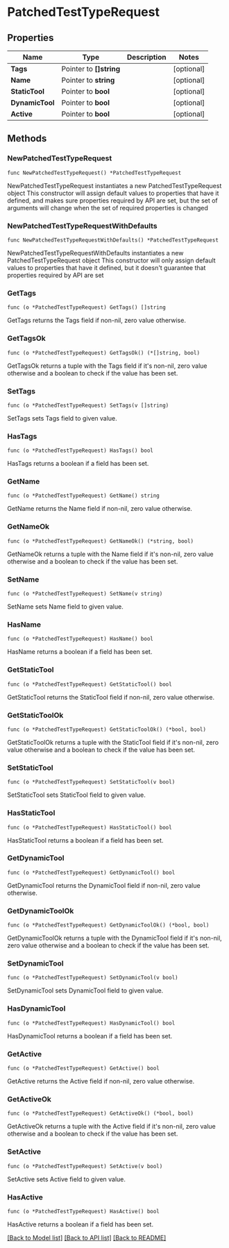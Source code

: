 # PatchedTestTypeRequest

## Properties

Name | Type | Description | Notes
------------ | ------------- | ------------- | -------------
**Tags** | Pointer to **[]string** |  | [optional] 
**Name** | Pointer to **string** |  | [optional] 
**StaticTool** | Pointer to **bool** |  | [optional] 
**DynamicTool** | Pointer to **bool** |  | [optional] 
**Active** | Pointer to **bool** |  | [optional] 

## Methods

### NewPatchedTestTypeRequest

`func NewPatchedTestTypeRequest() *PatchedTestTypeRequest`

NewPatchedTestTypeRequest instantiates a new PatchedTestTypeRequest object
This constructor will assign default values to properties that have it defined,
and makes sure properties required by API are set, but the set of arguments
will change when the set of required properties is changed

### NewPatchedTestTypeRequestWithDefaults

`func NewPatchedTestTypeRequestWithDefaults() *PatchedTestTypeRequest`

NewPatchedTestTypeRequestWithDefaults instantiates a new PatchedTestTypeRequest object
This constructor will only assign default values to properties that have it defined,
but it doesn't guarantee that properties required by API are set

### GetTags

`func (o *PatchedTestTypeRequest) GetTags() []string`

GetTags returns the Tags field if non-nil, zero value otherwise.

### GetTagsOk

`func (o *PatchedTestTypeRequest) GetTagsOk() (*[]string, bool)`

GetTagsOk returns a tuple with the Tags field if it's non-nil, zero value otherwise
and a boolean to check if the value has been set.

### SetTags

`func (o *PatchedTestTypeRequest) SetTags(v []string)`

SetTags sets Tags field to given value.

### HasTags

`func (o *PatchedTestTypeRequest) HasTags() bool`

HasTags returns a boolean if a field has been set.

### GetName

`func (o *PatchedTestTypeRequest) GetName() string`

GetName returns the Name field if non-nil, zero value otherwise.

### GetNameOk

`func (o *PatchedTestTypeRequest) GetNameOk() (*string, bool)`

GetNameOk returns a tuple with the Name field if it's non-nil, zero value otherwise
and a boolean to check if the value has been set.

### SetName

`func (o *PatchedTestTypeRequest) SetName(v string)`

SetName sets Name field to given value.

### HasName

`func (o *PatchedTestTypeRequest) HasName() bool`

HasName returns a boolean if a field has been set.

### GetStaticTool

`func (o *PatchedTestTypeRequest) GetStaticTool() bool`

GetStaticTool returns the StaticTool field if non-nil, zero value otherwise.

### GetStaticToolOk

`func (o *PatchedTestTypeRequest) GetStaticToolOk() (*bool, bool)`

GetStaticToolOk returns a tuple with the StaticTool field if it's non-nil, zero value otherwise
and a boolean to check if the value has been set.

### SetStaticTool

`func (o *PatchedTestTypeRequest) SetStaticTool(v bool)`

SetStaticTool sets StaticTool field to given value.

### HasStaticTool

`func (o *PatchedTestTypeRequest) HasStaticTool() bool`

HasStaticTool returns a boolean if a field has been set.

### GetDynamicTool

`func (o *PatchedTestTypeRequest) GetDynamicTool() bool`

GetDynamicTool returns the DynamicTool field if non-nil, zero value otherwise.

### GetDynamicToolOk

`func (o *PatchedTestTypeRequest) GetDynamicToolOk() (*bool, bool)`

GetDynamicToolOk returns a tuple with the DynamicTool field if it's non-nil, zero value otherwise
and a boolean to check if the value has been set.

### SetDynamicTool

`func (o *PatchedTestTypeRequest) SetDynamicTool(v bool)`

SetDynamicTool sets DynamicTool field to given value.

### HasDynamicTool

`func (o *PatchedTestTypeRequest) HasDynamicTool() bool`

HasDynamicTool returns a boolean if a field has been set.

### GetActive

`func (o *PatchedTestTypeRequest) GetActive() bool`

GetActive returns the Active field if non-nil, zero value otherwise.

### GetActiveOk

`func (o *PatchedTestTypeRequest) GetActiveOk() (*bool, bool)`

GetActiveOk returns a tuple with the Active field if it's non-nil, zero value otherwise
and a boolean to check if the value has been set.

### SetActive

`func (o *PatchedTestTypeRequest) SetActive(v bool)`

SetActive sets Active field to given value.

### HasActive

`func (o *PatchedTestTypeRequest) HasActive() bool`

HasActive returns a boolean if a field has been set.


[[Back to Model list]](../README.md#documentation-for-models) [[Back to API list]](../README.md#documentation-for-api-endpoints) [[Back to README]](../README.md)


